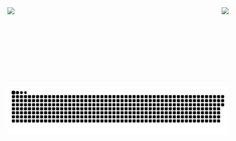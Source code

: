 <div>
  
  <img  height="180em" src="https://github-readme-stats.vercel.app/api?username=NathanKurths&show_icons=true&theme=blue-green&include_all_commits=true&count_private=true"/>
  <img align="right" height="180em" src="https://github-readme-stats.vercel.app/api/top-langs/?username=NathanKurths&layout=compact&langs_count=16&theme=great-gatsby"/>
</div>

![snake gif](https://github.com/NathanKurths/NathanKurths/blob/output/github-contribution-grid-snake-dark.svg)


